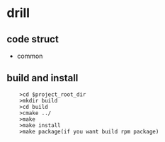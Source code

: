 # drill

## code struct

* common

## build and install
        >cd $project_root_dir
        >mkdir build
        >cd build
        >cmake ../
        >make
        >make install
        >make package(if you want build rpm package)

   
